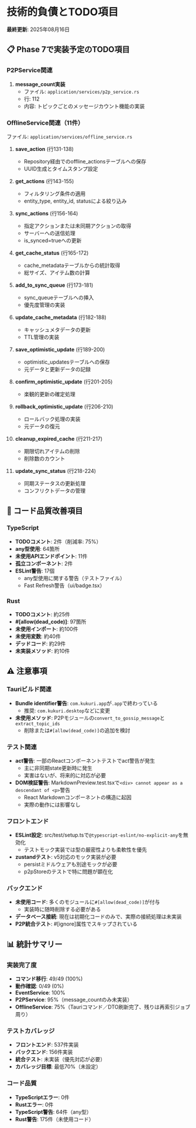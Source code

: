 # 技術的負債とTODO項目

**最終更新**: 2025年08月16日

## 📋 Phase 7で実装予定のTODO項目

### P2PService関連
1. **message_count実装**
   - ファイル: `application/services/p2p_service.rs`
   - 行: 112
   - 内容: トピックごとのメッセージカウント機能の実装

### OfflineService関連（11件）
ファイル: `application/services/offline_service.rs`

1. **save_action** (行131-138)
   - Repository経由でのoffline_actionsテーブルへの保存
   - UUID生成とタイムスタンプ設定

2. **get_actions** (行143-155)
   - フィルタリング条件の適用
   - entity_type, entity_id, statusによる絞り込み

3. **sync_actions** (行156-164)
   - 指定アクションまたは未同期アクションの取得
   - サーバーへの送信処理
   - is_synced=trueへの更新

4. **get_cache_status** (行165-172)
   - cache_metadataテーブルからの統計取得
   - 総サイズ、アイテム数の計算

5. **add_to_sync_queue** (行173-181)
   - sync_queueテーブルへの挿入
   - 優先度管理の実装

6. **update_cache_metadata** (行182-188)
   - キャッシュメタデータの更新
   - TTL管理の実装

7. **save_optimistic_update** (行189-200)
   - optimistic_updatesテーブルへの保存
   - 元データと更新データの記録

8. **confirm_optimistic_update** (行201-205)
   - 楽観的更新の確定処理

9. **rollback_optimistic_update** (行206-210)
   - ロールバック処理の実装
   - 元データの復元

10. **cleanup_expired_cache** (行211-217)
    - 期限切れアイテムの削除
    - 削除数のカウント

11. **update_sync_status** (行218-224)
    - 同期ステータスの更新処理
    - コンフリクトデータの管理

## 🔧 コード品質改善項目

### TypeScript
- **TODOコメント**: 2件（削減率: 75%）
- **any型使用**: 64箇所
- **未使用APIエンドポイント**: 11件
- **孤立コンポーネント**: 2件
- **ESLint警告**: 17個
  - any型使用に関する警告（テストファイル）
  - Fast Refresh警告（ui/badge.tsx）

### Rust
- **TODOコメント**: 約25件
- **#[allow(dead_code)]**: 97箇所
- **未使用インポート**: 約100件
- **未使用変数**: 約40件
- **デッドコード**: 約29件
- **未実装メソッド**: 約10件

## ⚠️ 注意事項

### Tauriビルド関連
- **Bundle identifier警告**: `com.kukuri.app`が`.app`で終わっている
  - 推奨: `com.kukuri.desktop`などに変更
- **未使用メソッド**: P2Pモジュールの`convert_to_gossip_message`と`extract_topic_ids`
  - 削除または`#[allow(dead_code)]`の追加を検討

### テスト関連
- **act警告**: 一部のReactコンポーネントテストでact警告が発生
  - 主に非同期state更新時に発生
  - 実害はないが、将来的に対応が必要
- **DOM検証警告**: MarkdownPreview.test.tsxで`<div> cannot appear as a descendant of <p>`警告
  - React Markdownコンポーネントの構造に起因
  - 実際の動作には影響なし

### フロントエンド
- **ESLint設定**: src/test/setup.tsで`@typescript-eslint/no-explicit-any`を無効化
  - テストモック実装では型の厳密性よりも柔軟性を優先
- **zustandテスト**: v5対応のモック実装が必要
  - persistミドルウェアも別途モックが必要
  - p2pStoreのテストで特に問題が顕在化

### バックエンド
- **未使用コード**: 多くのモジュールに`#[allow(dead_code)]`が付与
  - 実装時に随時削除する必要がある
- **データベース接続**: 現在は初期化コードのみで、実際の接続処理は未実装
- **P2P統合テスト**: #[ignore]属性でスキップされている

## 📊 統計サマリー

### 実装完了度
- **コマンド移行**: 49/49 (100%)
- **動作確認**: 0/49 (0%)
- **EventService**: 100%
- **P2PService**: 95%（message_countのみ未実装）
- **OfflineService**: 75%（Tauriコマンド／DTO刷新完了、残りは再索引ジョブ周り）

### テストカバレッジ
- **フロントエンド**: 537件実装
- **バックエンド**: 156件実装
- **統合テスト**: 未実装（優先対応が必要）
- **カバレッジ目標**: 最低70%（未設定）

### コード品質
- **TypeScriptエラー**: 0件
- **Rustエラー**: 0件
- **TypeScript警告**: 64件（any型）
- **Rust警告**: 175件（未使用コード）
